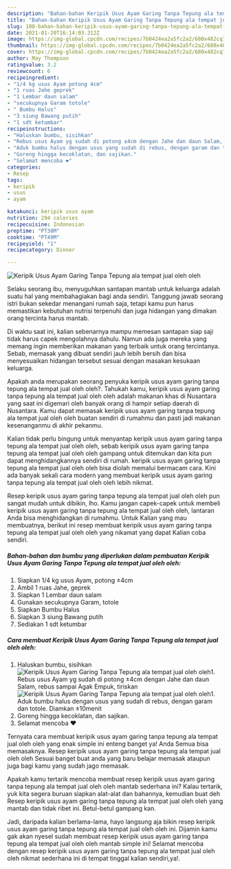 ```yaml
---
description: "Bahan-bahan Keripik Usus Ayam Garing Tanpa Tepung ala tempat jual oleh oleh yang enak Untuk Jualan"
title: "Bahan-bahan Keripik Usus Ayam Garing Tanpa Tepung ala tempat jual oleh oleh yang enak Untuk Jualan"
slug: 108-bahan-bahan-keripik-usus-ayam-garing-tanpa-tepung-ala-tempat-jual-oleh-oleh-yang-enak-untuk-jualan
date: 2021-01-20T16:14:03.312Z
image: https://img-global.cpcdn.com/recipes/7b0424ea2a5fc2a2/680x482cq70/keripik-usus-ayam-garing-tanpa-tepung-ala-tempat-jual-oleh-oleh-foto-resep-utama.jpg
thumbnail: https://img-global.cpcdn.com/recipes/7b0424ea2a5fc2a2/680x482cq70/keripik-usus-ayam-garing-tanpa-tepung-ala-tempat-jual-oleh-oleh-foto-resep-utama.jpg
cover: https://img-global.cpcdn.com/recipes/7b0424ea2a5fc2a2/680x482cq70/keripik-usus-ayam-garing-tanpa-tepung-ala-tempat-jual-oleh-oleh-foto-resep-utama.jpg
author: May Thompson
ratingvalue: 3.2
reviewcount: 6
recipeingredient:
- "1/4 kg usus Ayam potong 4cm"
- "1 ruas Jahe geprek"
- "1 Lembar daun salam"
- "secukupnya Garam totole"
- " Bumbu Halus"
- "3 siung Bawang putih"
- "1 sdt ketumbar"
recipeinstructions:
- "Haluskan bumbu, sisihkan"
- "Rebus usus Ayam yg sudah di potong ±4cm dengan Jahe dan daun Salam, rebus sampai Agak Empuk, tiriskan"
- "Aduk bumbu halus dengan usus yang sudah di rebus, dengan garam dan totole. Diamkan ±10menit"
- "Goreng hingga kecoklatan, dan sajikan."
- "Selamat mencoba ❤️"
categories:
- Resep
tags:
- keripik
- usus
- ayam

katakunci: keripik usus ayam 
nutrition: 294 calories
recipecuisine: Indonesian
preptime: "PT38M"
cooktime: "PT49M"
recipeyield: "1"
recipecategory: Dinner

---
```



![Keripik Usus Ayam Garing Tanpa Tepung ala tempat jual oleh oleh](https://img-global.cpcdn.com/recipes/7b0424ea2a5fc2a2/680x482cq70/keripik-usus-ayam-garing-tanpa-tepung-ala-tempat-jual-oleh-oleh-foto-resep-utama.jpg)

Selaku seorang ibu, menyuguhkan santapan mantab untuk keluarga adalah suatu hal yang membahagiakan bagi anda sendiri. Tanggung jawab seorang istri bukan sekedar menangani rumah saja, tetapi kamu pun harus memastikan kebutuhan nutrisi terpenuhi dan juga hidangan yang dimakan orang tercinta harus mantab.

Di waktu  saat ini, kalian sebenarnya mampu memesan santapan siap saji tidak harus capek mengolahnya dahulu. Namun ada juga mereka yang memang ingin memberikan makanan yang terbaik untuk orang tercintanya. Sebab, memasak yang dibuat sendiri jauh lebih bersih dan bisa menyesuaikan hidangan tersebut sesuai dengan masakan kesukaan keluarga. 



Apakah anda merupakan seorang penyuka keripik usus ayam garing tanpa tepung ala tempat jual oleh oleh?. Tahukah kamu, keripik usus ayam garing tanpa tepung ala tempat jual oleh oleh adalah makanan khas di Nusantara yang saat ini digemari oleh banyak orang di hampir setiap daerah di Nusantara. Kamu dapat memasak keripik usus ayam garing tanpa tepung ala tempat jual oleh oleh buatan sendiri di rumahmu dan pasti jadi makanan kesenanganmu di akhir pekanmu.

Kalian tidak perlu bingung untuk menyantap keripik usus ayam garing tanpa tepung ala tempat jual oleh oleh, sebab keripik usus ayam garing tanpa tepung ala tempat jual oleh oleh gampang untuk ditemukan dan kita pun dapat menghidangkannya sendiri di rumah. keripik usus ayam garing tanpa tepung ala tempat jual oleh oleh bisa diolah memalui bermacam cara. Kini ada banyak sekali cara modern yang membuat keripik usus ayam garing tanpa tepung ala tempat jual oleh oleh lebih nikmat.

Resep keripik usus ayam garing tanpa tepung ala tempat jual oleh oleh pun sangat mudah untuk dibikin, lho. Kamu jangan capek-capek untuk membeli keripik usus ayam garing tanpa tepung ala tempat jual oleh oleh, lantaran Anda bisa menghidangkan di rumahmu. Untuk Kalian yang mau membuatnya, berikut ini resep membuat keripik usus ayam garing tanpa tepung ala tempat jual oleh oleh yang nikamat yang dapat Kalian coba sendiri.

<!--inarticleads1-->

##### Bahan-bahan dan bumbu yang diperlukan dalam pembuatan Keripik Usus Ayam Garing Tanpa Tepung ala tempat jual oleh oleh:

1. Siapkan 1/4 kg usus Ayam, potong ±4cm
1. Ambil 1 ruas Jahe, geprek
1. Siapkan 1 Lembar daun salam
1. Gunakan secukupnya Garam, totole
1. Siapkan  Bumbu Halus
1. Siapkan 3 siung Bawang putih
1. Sediakan 1 sdt ketumbar




<!--inarticleads2-->

##### Cara membuat Keripik Usus Ayam Garing Tanpa Tepung ala tempat jual oleh oleh:

1. Haluskan bumbu, sisihkan
<img src="https://img-global.cpcdn.com/steps/1165cf7a24cbf4f4/160x128cq70/keripik-usus-ayam-garing-tanpa-tepung-ala-tempat-jual-oleh-oleh-langkah-memasak-1-foto.jpg" alt="Keripik Usus Ayam Garing Tanpa Tepung ala tempat jual oleh oleh">1. Rebus usus Ayam yg sudah di potong ±4cm dengan Jahe dan daun Salam, rebus sampai Agak Empuk, tiriskan
<img src="https://img-global.cpcdn.com/steps/72c7d4f3c6c4be30/160x128cq70/keripik-usus-ayam-garing-tanpa-tepung-ala-tempat-jual-oleh-oleh-langkah-memasak-2-foto.jpg" alt="Keripik Usus Ayam Garing Tanpa Tepung ala tempat jual oleh oleh">1. Aduk bumbu halus dengan usus yang sudah di rebus, dengan garam dan totole. Diamkan ±10menit
1. Goreng hingga kecoklatan, dan sajikan.
1. Selamat mencoba ❤️




Ternyata cara membuat keripik usus ayam garing tanpa tepung ala tempat jual oleh oleh yang enak simple ini enteng banget ya! Anda Semua bisa memasaknya. Resep keripik usus ayam garing tanpa tepung ala tempat jual oleh oleh Sesuai banget buat anda yang baru belajar memasak ataupun juga bagi kamu yang sudah jago memasak.

Apakah kamu tertarik mencoba membuat resep keripik usus ayam garing tanpa tepung ala tempat jual oleh oleh mantab sederhana ini? Kalau tertarik, yuk kita segera buruan siapkan alat-alat dan bahannya, kemudian buat deh Resep keripik usus ayam garing tanpa tepung ala tempat jual oleh oleh yang mantab dan tidak ribet ini. Betul-betul gampang kan. 

Jadi, daripada kalian berlama-lama, hayo langsung aja bikin resep keripik usus ayam garing tanpa tepung ala tempat jual oleh oleh ini. Dijamin kamu gak akan nyesel sudah membuat resep keripik usus ayam garing tanpa tepung ala tempat jual oleh oleh mantab simple ini! Selamat mencoba dengan resep keripik usus ayam garing tanpa tepung ala tempat jual oleh oleh nikmat sederhana ini di tempat tinggal kalian sendiri,ya!.

